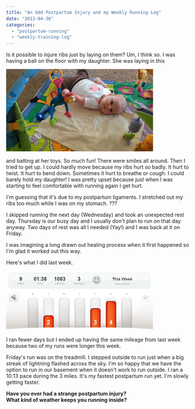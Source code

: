 ```yaml
---
title: "An Odd Postpartum Injury and my Weekly Running Log"
date: "2013-04-30"
categories: 
  - "postpartum-running"
  - "weekly-training-log"
---
```


Is it possible to injure ribs just by laying on them? Um, I think so. I was having a ball on the floor with my daughter. She was laying in this  

[![](images/IMAG0714.jpg)](http://amotherspace.net/wp-content/uploads/2013/04/IMAG07141.jpg)

  
and batting at her toys. So much fun! There were smiles all around. Then I tried to get up. I could hardly move because my ribs hurt so badly. It hurt to twist. It hurt to bend down. Sometimes it hurt to breathe or cough. I could barely hold my daughter! I was pretty upset because just when I was starting to feel comfortable with running again I get hurt.   
  
I'm guessing that it's due to my postpartum ligaments. I stretched out my ribs too much while I was on my stomach. ???  
  
I skipped running the next day (Wednesday) and took an unexpected rest day. Thursday is our busy day and I usually don't plan to run on that day anyway. Two days of rest was all I needed (Yay!) and I was back at it on Friday.   
  
I was imagining a long drawn out healing process when it first happened so I'm glad it worked out this way.  
  
Here's what I did last week.  
  
  

[![](images/Apr22DailyMile.PNG)](http://3.bp.blogspot.com/-C40XiQJYDls/UX3XsXXRaAI/AAAAAAAAGPM/pBEwtvb1bYc/s1600/Apr22DailyMile.PNG)

  
I ran fewer days but I ended up having the same mileage from last week because two of my runs were longer this week.   
  
Friday's run was on the treadmill. I stepped outside to run just when a big streak of lightning flashed across the sky. I'm so happy that we have the option to run in our basement when it doesn't work to run outside. I ran a 10:13 pace during the 3 miles. It's my fastest postpartum run yet. I'm slowly getting faster.   
  
  
**Have you ever had a strange postpartum injury?**  
**What kind of weather keeps you running inside?**
